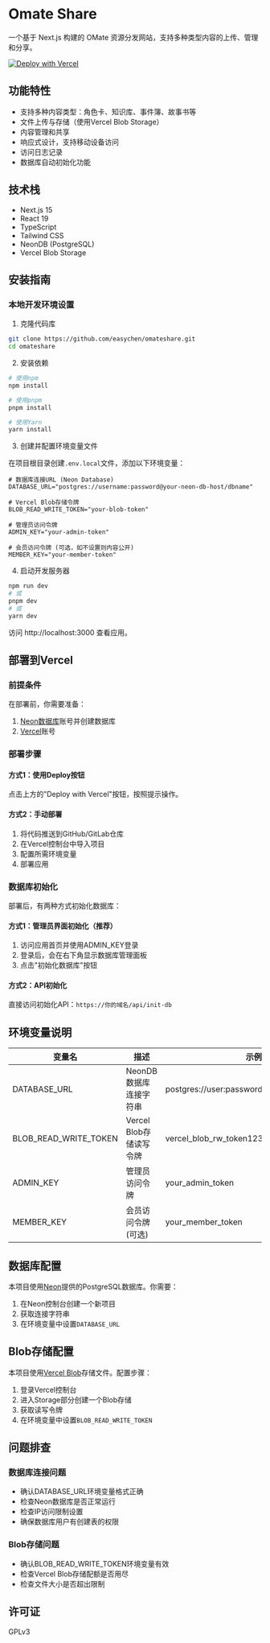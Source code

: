 # Omate Share

一个基于 Next.js 构建的 OMate 资源分发网站，支持多种类型内容的上传、管理和分享。

[![Deploy with Vercel](https://vercel.com/button)](https://vercel.com/new/clone?repository-url=https%3A%2F%2Fgithub.com%2Feasychen%2Fomateshare&env=DATABASE_URL,BLOB_READ_WRITE_TOKEN,ADMIN_KEY,MEMBER_KEY&envDescription=环境变量配置指南&envLink=https%3A%2F%2Fgithub.com%2Feasychen%2Fomateshare%23%E7%8E%AF%E5%A2%83%E5%8F%98%E9%87%8F)

## 功能特性

- 支持多种内容类型：角色卡、知识库、事件簿、故事书等
- 文件上传与存储（使用Vercel Blob Storage）
- 内容管理和共享
- 响应式设计，支持移动设备访问
- 访问日志记录
- 数据库自动初始化功能

## 技术栈

- Next.js 15
- React 19
- TypeScript
- Tailwind CSS
- NeonDB (PostgreSQL)
- Vercel Blob Storage

## 安装指南

### 本地开发环境设置

1. 克隆代码库

```bash
git clone https://github.com/easychen/omateshare.git
cd omateshare
```

2. 安装依赖

```bash
# 使用npm
npm install

# 使用pnpm
pnpm install

# 使用Yarn
yarn install
```

3. 创建并配置环境变量文件

在项目根目录创建`.env.local`文件，添加以下环境变量：

```env
# 数据库连接URL (Neon Database)
DATABASE_URL="postgres://username:password@your-neon-db-host/dbname"

# Vercel Blob存储令牌
BLOB_READ_WRITE_TOKEN="your-blob-token"

# 管理员访问令牌
ADMIN_KEY="your-admin-token"

# 会员访问令牌 (可选，如不设置则内容公开)
MEMBER_KEY="your-member-token"
```

4. 启动开发服务器

```bash
npm run dev
# 或
pnpm dev
# 或
yarn dev
```

访问 http://localhost:3000 查看应用。

## 部署到Vercel

### 前提条件

在部署前，你需要准备：

1. [Neon数据库](https://neon.tech)账号并创建数据库
2. [Vercel](https://vercel.com)账号

### 部署步骤

#### 方式1：使用Deploy按钮

点击上方的"Deploy with Vercel"按钮，按照提示操作。

#### 方式2：手动部署

1. 将代码推送到GitHub/GitLab仓库
2. 在Vercel控制台中导入项目
3. 配置所需环境变量
4. 部署应用

### 数据库初始化

部署后，有两种方式初始化数据库：

#### 方式1：管理员界面初始化（推荐）

1. 访问应用首页并使用ADMIN_KEY登录
2. 登录后，会在右下角显示数据库管理面板
3. 点击"初始化数据库"按钮

#### 方式2：API初始化

直接访问初始化API：`https://你的域名/api/init-db`

## 环境变量说明

| 变量名 | 描述 | 示例 |
|--------|------|------|
| DATABASE_URL | NeonDB数据库连接字符串 | postgres://user:password@host:port/database |
| BLOB_READ_WRITE_TOKEN | Vercel Blob存储读写令牌 | vercel_blob_rw_token123... |
| ADMIN_KEY | 管理员访问令牌 | your_admin_token |
| MEMBER_KEY | 会员访问令牌 (可选) | your_member_token |

## 数据库配置

本项目使用[Neon](https://neon.tech)提供的PostgreSQL数据库。你需要：

1. 在Neon控制台创建一个新项目
2. 获取连接字符串
3. 在环境变量中设置`DATABASE_URL`

## Blob存储配置

本项目使用[Vercel Blob](https://vercel.com/docs/storage/vercel-blob)存储文件。配置步骤：

1. 登录Vercel控制台
2. 进入Storage部分创建一个Blob存储
3. 获取读写令牌
4. 在环境变量中设置`BLOB_READ_WRITE_TOKEN`

## 问题排查

### 数据库连接问题

- 确认DATABASE_URL环境变量格式正确
- 检查Neon数据库是否正常运行
- 检查IP访问限制设置
- 确保数据库用户有创建表的权限

### Blob存储问题

- 确认BLOB_READ_WRITE_TOKEN环境变量有效
- 检查Vercel Blob存储配额是否用尽
- 检查文件大小是否超出限制


## 许可证

GPLv3 
